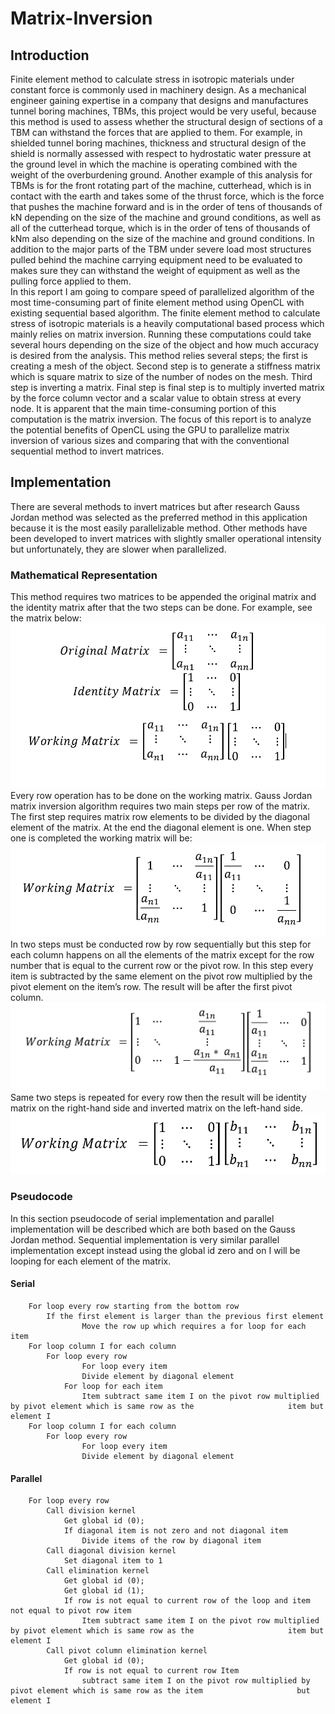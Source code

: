 # Matrix-Inversion
## Introduction 
Finite element method to calculate stress in isotropic materials under constant force is commonly used in machinery design. As a mechanical engineer gaining expertise in a company that designs and manufactures tunnel boring machines, TBMs, this project would be very useful, because this method is used to assess whether the structural design of sections of a TBM can withstand the forces that are applied to them. For example, in shielded tunnel boring machines, thickness and structural design of the shield is normally assessed with respect to hydrostatic water pressure at the ground level in which the machine is operating combined with the weight of the overburdening ground. Another example of this analysis for TBMs is for the front rotating part of the machine, cutterhead, which is in contact with the earth and takes some of the thrust force, which is the force that pushes the machine forward and is in the order of tens of thousands of kN depending on the size of the machine and ground conditions, as well as all of the cutterhead torque, which is in the order of tens of thousands of kNm also depending on the size of the machine and ground conditions. In addition to the major parts of the TBM under severe load most structures pulled behind the machine carrying equipment need to be evaluated to makes sure they can withstand the weight of equipment as well as the pulling force applied to them.\
In this report I am going to compare speed of parallelized algorithm of the most time-consuming part of finite element method using OpenCL with existing sequential based algorithm. The finite element method to calculate stress of isotropic materials is a heavily computational based process which mainly relies on matrix inversion. Running these computations could take several hours depending on the size of the object and how much accuracy is desired from the analysis. This method relies several steps; the first is creating a mesh of the object. Second step is to generate a stiffness matrix which is square matrix to size of the number of nodes on the mesh. Third step is inverting a matrix. Final step is final step is to multiply inverted matrix by the force column vector and a scalar value to obtain stress at every node. It is apparent that the main time-consuming portion of this computation is the matrix inversion. The focus of this report is to analyze the potential benefits of OpenCL using the GPU to parallelize matrix inversion of various sizes and comparing that with the conventional sequential method to invert matrices. 
## Implementation 
There are several methods to invert matrices but after research Gauss Jordan method was selected as the preferred method in this application because it is the most easily parallelizable method. Other methods have been developed to invert matrices with slightly smaller operational intensity but unfortunately, they are slower when parallelized. 
### Mathematical Representation 
This method requires two matrices to be appended the original matrix and the identity matrix after that the two steps can be done. For example, see the matrix below:
![matrix1](/images/matrix1.PNG)
Every row operation has to be done on the working matrix. Gauss Jordan matrix inversion algorithm requires two main steps per row of the matrix. The first step requires matrix row elements to be divided by the diagonal element of the matrix. At the end the diagonal element is one. When step one is completed the working matrix will be:
![matrix2](/images/matrix2.PNG)
In two steps must be conducted row by row sequentially but this step for each column happens on all the elements of the matrix except for the row number that is equal to the current row or the pivot row. In this step every item is subtracted by the same element on the pivot row multiplied by the pivot element on the item’s row. The result will be after the first pivot column. 
![matrix3](/images/matrix3.PNG)
Same two steps is repeated for every row then the result will be identity matrix on the right-hand side and inverted matrix on the left-hand side.
![matrix4](/images/matrix4.PNG)

### Pseudocode 
In this section pseudocode of serial implementation and parallel implementation will be described which are both based on the Gauss Jordan method. Sequential implementation is very similar parallel implementation except instead using the global id zero and on I will be looping for each element of the matrix. 
   #### Serial
		For loop every row starting from the bottom row
			If the first element is larger than the previous first element  
     				Move the row up which requires a for loop for each item
		For loop column I for each column 
			For loop every row
     				For loop every item 
					Divide element by diagonal element
				For loop for each item 
					Item subtract same item I on the pivot row multiplied by pivot element which is same row as the 					item but element I 
		For loop column I for each column 
			For loop every row
     				For loop every item 
					Divide element by diagonal element
   #### Parallel
		For loop every row
			Call division kernel 
				Get global id (0);
				If diagonal item is not zero and not diagonal item 
					Divide items of the row by diagonal item
			Call diagonal division kernel 
				Set diagonal item to 1
			Call elimination kernel  
				Get global id (0);
				Get global id (1);
				If row is not equal to current row of the loop and item not equal to pivot row item	
					Item subtract same item I on the pivot row multiplied by pivot element which is same row as the 					item but element I 
			Call pivot column elimination kernel 
				Get global id (0);
				If row is not equal to current row Item 
					subtract same item I on the pivot row multiplied by pivot element which is same row as the item 					but element I 
